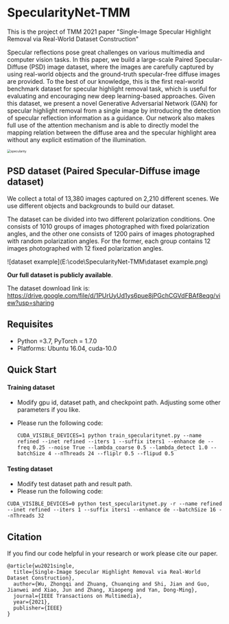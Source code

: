 # SpecularityNet-TMM

This is the project of TMM 2021 paper "Single-Image Specular Highlight Removal via Real-World Dataset Construction"

Specular reflections pose great challenges on various multimedia and computer vision tasks. In this paper, we build a large-scale Paired Specular-Diffuse (PSD) image dataset, where the images are carefully captured by using real-world objects and the ground-truth specular-free diffuse images are provided. To the best of our knowledge, this is the first real-world benchmark dataset for specular highlight removal task, which is useful for evaluating and encouraging new deep learning-based approaches. Given this dataset, we present a novel Generative Adversarial Network (GAN) for specular highlight removal from a single image by introducing the detection of specular reflection information as a guidance. Our network also makes full use of the attention mechanism and is able to directly model the mapping relation between the diffuse area and the specular highlight area without any explicit estimation of the illumination. 

<img src="E:\code\SpecularityNet-TMM\specularity.png" alt="specularity" style="zoom: 50%;" />

## PSD dataset (Paired Specular-Diffuse image dataset)

We collect a total of 13,380 images captured on 2,210 different scenes. We use different objects and backgrounds to build our dataset.  

The dataset can be divided into two different polarization conditions. One consists of 1010 groups of images photographed with fixed polarization angles, and the other one consists of 1200 pairs of images photographed with random polarization angles. For the former,  each group contains 12 images photographed with 12 fixed polarization angles.

![dataset example](E:\code\SpecularityNet-TMM\dataset example.png)

**Our full dataset is publicly available**.   

The dataset download link is: https://drive.google.com/file/d/1PUrUyUd1ys6pue8jPGchCGVdFBAf8eqg/view?usp=sharing


## Requisites
* Python =3.7, PyTorch = 1.7.0
* Platforms: Ubuntu 16.04, cuda-10.0


## Quick Start
#### Training dataset
* Modify gpu id, dataset path, and checkpoint path. Adjusting some other parameters if you like.
  
* Please run the following code: 

  ```
  CUDA_VISIBLE_DEVICES=1 python train_specularitynet.py --name refined --inet refined --iters 1 --suffix iters1 --enhance de --freq 0.25 --noise True --lambda_coarse 0.5 --lambda_detect 1.0 --batchSize 4 --nThreads 24 --fliplr 0.5 --flipud 0.5
  ```

#### Testing dataset
* Modify test dataset path and result path.
* Please run the following code: 

```
CUDA_VISIBLE_DEVICES=0 python test_specularitynet.py -r --name refined --inet refined --iters 1 --suffix iters1 --enhance de --batchSize 16 --nThreads 32
```



## Citation

If you find our code helpful in your research or work please cite our paper.

```
@article{wu2021single,
  title={Single-Image Specular Highlight Removal via Real-World Dataset Construction},
  author={Wu, Zhongqi and Zhuang, Chuanqing and Shi, Jian and Guo, Jianwei and Xiao, Jun and Zhang, Xiaopeng and Yan, Dong-Ming},
  journal={IEEE Transactions on Multimedia},
  year={2021},
  publisher={IEEE}
}
```

